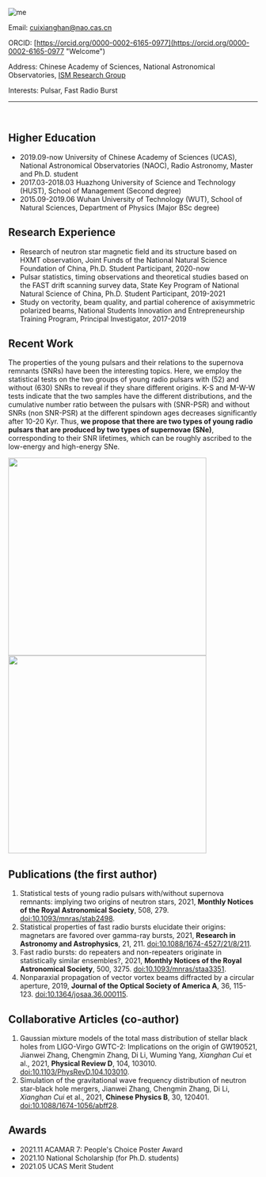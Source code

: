 ![me](https://user-images.githubusercontent.com/98388425/151128964-4c2b43ee-c034-4cba-a40c-f0eb44377873.png)

Email: cuixianghan@nao.cas.cn

ORCID: [https://orcid.org/0000-0002-6165-0977](https://orcid.org/0000-0002-6165-0977 "Welcome")

Address: Chinese Academy of Sciences, National Astronomical Observatories, [ISM Research Group](http://groups.bao.ac.cn/ism/)

Interests: Pulsar, Fast Radio Burst

***

<br>

## Higher Education

- 2019.09-now  University of Chinese Academy of Sciences (UCAS), National Astronomical Observatories (NAOC), Radio Astronomy, Master and Ph.D. student
- 2017.03-2018.03  Huazhong University of Science and Technology (HUST), School of Management (Second degree)
- 2015.09-2019.06  Wuhan University of Technology (WUT), School of Natural Sciences, Department of Physics (Major BSc degree)

## Research Experience
- Research of neutron star magnetic field and its structure based on HXMT observation, Joint Funds of the National Natural Science Foundation of China, Ph.D. Student Participant, 2020-now
- Pulsar statistics, timing observations and theoretical studies based on the FAST drift scanning survey data, State Key Program of National Natural Science of China, Ph.D. Student Participant, 2019-2021
- Study on vectority, beam quality, and partial coherence of axisymmetric polarized beams, National Students Innovation and Entrepreneurship Training Program, Principal Investigator, 2017-2019

## Recent Work

The properties of the young pulsars and their relations to the supernova remnants (SNRs) have been the interesting topics.
Here, we employ the statistical tests on the two groups of young radio pulsars with (52) and  without (630) SNRs to reveal if they share different origins.
K-S and M-W-W tests indicate that the two samples have the different distributions, and the cumulative number ratio between the pulsars with (SNR-PSR) and without SNRs (non SNR-PSR) at the different spindown ages decreases significantly after 10-20 Kyr.
Thus, **we propose that there are two types of young radio pulsars that are produced by two types of supernovae (SNe)**, corresponding to their SNR lifetimes, which can be roughly ascribed to the low-energy and high-energy SNe.

<img src="https://user-images.githubusercontent.com/98388425/151129757-63b6c26d-b8e8-481f-9ae5-f817f99dfc6b.png" width="400" />  <img src="https://user-images.githubusercontent.com/98388425/151129773-22031b72-4f86-4fc6-9de0-d3759f453cd6.png" width="400" />

## Publications (the first author)

1. Statistical tests of young radio pulsars with/without supernova remnants: implying two origins of neutron stars, 2021, **Monthly Notices of the Royal Astronomical Society**, 508, 279. [doi:10.1093/mnras/stab2498](https://doi.org/10.1088/1674-1056/abff28).
2. Statistical properties of fast radio bursts elucidate their origins: magnetars are favored over gamma-ray bursts, 2021, **Research in Astronomy and Astrophysics**, 21, 211. [doi:10.1088/1674-4527/21/8/211](https://doi.org/10.1088/1674-4527/21/8/211).
3. Fast radio bursts: do repeaters and non-repeaters originate in statistically similar ensembles?, 2021, **Monthly Notices of the Royal Astronomical Society**,  500, 3275. [doi:10.1093/mnras/staa3351](https://doi.org/10.1093/mnras/staa3351).
4. Nonparaxial propagation of vector vortex beams diffracted by a circular aperture, 2019, **Journal of the Optical Society of America A**, 36, 115-123. [doi:10.1364/josaa.36.000115](https://doi.org/10.1364/josaa.36.000115).

## Collaborative Articles (co-author)

1. Gaussian mixture models of the total mass distribution of stellar black holes from LIGO-Virgo GWTC-2: Implications on the origin of GW190521, Jianwei Zhang, Chengmin Zhang, Di Li, Wuming Yang, *Xianghan Cui* et al., 2021, **Physical Review D**, 104, 103010. [doi:10.1103/PhysRevD.104.103010](https://doi.org/10.1103/PhysRevD.104.103010).
2. Simulation of the gravitational wave frequency distribution of neutron star-black hole mergers, Jianwei Zhang, Chengmin Zhang, Di Li, *Xianghan Cui* et al., 2021, **Chinese Physics B**, 30, 120401. [doi:10.1088/1674-1056/abff28](https://doi.org/10.1088/1674-1056/abff28).

## Awards

- 2021.11 ACAMAR 7: People's Choice Poster Award
- 2021.10 National Scholarship (for Ph.D. students)
- 2021.05 UCAS Merit Student
